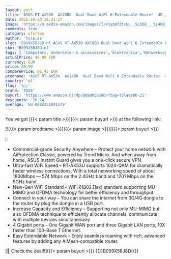 ```yaml
---
layout: post
title: 'ASUS RT-AX53U  AX1800  Dual Band WiFi 6 Extendable Router  4G / 5G Router vervanger  levenslange gratis netwerkbeveiliging  Instant Guard  VPN  AiMesh ondersteuning  smart home'
date: 2025-10-20 16:21:27
image: 'https://m.media-amazon.com/images/I/41yqAfZt+UL._SL500_._SL400_.jpg'
comments: true
category: ofertas
author: 'tole.es'
slug: 'B099X58J8D-nl ASUS RT-AX53U AX1800 Dual Band WiFi 6 Extendable Router 4G...'
sku: 'B099X58J8D-nl'
tags: [ 'Computers, onderdelen & accessoires','Elektronica','Netwerkapparaten','Routers','asus','🇳🇱', ]
actualPrice: 48.99 EUR
currency: EUR
price: 48.99
comparePrice: 66.42 EUR
prodname: 'ASUS RT-AX53U  AX1800  Dual Band WiFi 6 Extendable Router  4G / 5G Router vervanger  levenslange gratis netwerkbeveiliging  Instant Guard  VPN  AiMesh ondersteuning  smart home'
country: 'nl'
flag: '🇳🇱'
brand: 'ASUS'
buyurl: 'https://www.amazon.nl/dp/B099X58J8D/?tag=tolees0b-21'
descuento: '26.24'
average: '60.0082352941179'
---
```


You've got [{{< param title >}}]({{< param buyurl >}}) at the following link:

[![{{< param prodname >}}]({{< param image >}})]({{< param buyurl >}})

ℹ️:

- Commercial-grade Security Anywhere – Protect your home network with AiProtection Classic, powered by Trend Micro. And when away from home, ASUS Instant Guard gives you a one-click secure VPN.
- Ultra-fast WiFi Speed – RT-AX53U supports 1024-QAM for dramatically faster wireless connections. With a total networking speed of about 1800Mbps — 574 Mbps on the 2.4GHz band and 1201 Mbps on the 5GHz band.
- New-Gen WiFi Standard – WiFi 6(802.11ax) standard supporting MU-MIMO and OFDMA technology for better efficiency and throughput.
- Connect in your way – You can share the internet from 3G/4G dongle to the router by plug the dongle in a USB port.
- Increase Capacity and Efficiency – Supporting not only MU-MIMO but also OFDMA technique to efficiently allocate channels, communicate with multiple devices simultaneously
- 4 Gigabit ports – One Gigabit WAN port and three Gigabit LAN ports, 10X faster than 100–Base T Ethernet.
- Easy Extendable Network – Enjoy seamless roaming with rich, advanced features by adding any AiMesh-compatible router.

[🛒 Check the deal!!]({{< param buyurl >}})
{{<world>}}B099X58J8D{{</world>}}
